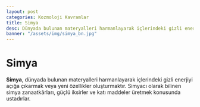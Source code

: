 ```yaml
---
layout: post
categories: Kozmoloji Kavramlar
title: Simya
desc: Dünyada bulunan materyalleri harmanlayarak içlerindeki gizli enerjiyi açığa çıkarmak veya yeni özellikler oluşturmaktır.
banner: "/assets/img/simya_bn.jpg"
---
```


# Simya
**Simya**, dünyada bulunan materyalleri harmanlayarak içlerindeki gizli enerjiyi açığa çıkarmak veya yeni özellikler oluşturmaktır. Simyacı olarak bilinen simya zanaatkârları, güçlü iksirler ve katı maddeler üretmek konusunda ustadırlar.
